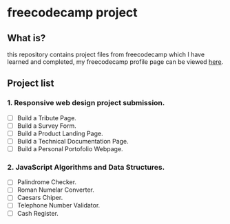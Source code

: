 # freecodecamp project

## What is?

this repository contains project files from freecodecamp which I have learned and completed, my freecodecamp profile page can be viewed [here](https://www.freecodecamp.org/mrbvrz).

## Project list

### 1. Responsive web design project submission.
- [ ] Build a Tribute Page.
- [ ] Build a Survey Form.
- [ ] Build a Product Landing Page.
- [ ] Build a Technical Documentation Page.
- [ ] Build a Personal Portofolio Webpage.

### 2. JavaScript Algorithms and Data Structures.
- [ ] Palindrome Checker.
- [ ] Roman Numelar Converter.
- [ ] Caesars Chiper.
- [ ] Telephone Number Validator.
- [ ] Cash Register.
